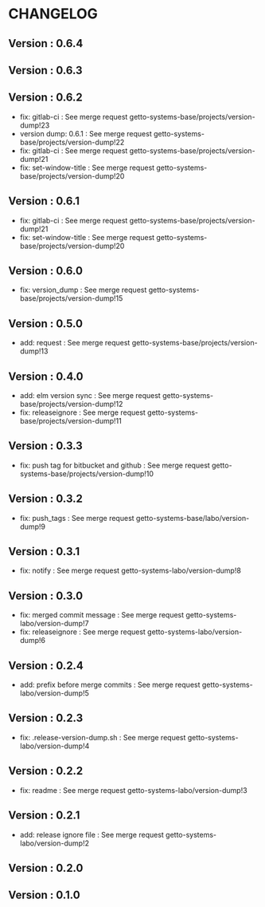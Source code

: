 # CHANGELOG

## Version : 0.6.4



## Version : 0.6.3



## Version : 0.6.2

- fix: gitlab-ci : See merge request getto-systems-base/projects/version-dump!23
- version dump: 0.6.1 : See merge request getto-systems-base/projects/version-dump!22
- fix: gitlab-ci : See merge request getto-systems-base/projects/version-dump!21
- fix: set-window-title : See merge request getto-systems-base/projects/version-dump!20


## Version : 0.6.1

- fix: gitlab-ci : See merge request getto-systems-base/projects/version-dump!21
- fix: set-window-title : See merge request getto-systems-base/projects/version-dump!20


## Version : 0.6.0

- fix: version_dump : See merge request getto-systems-base/projects/version-dump!15


## Version : 0.5.0

- add: request : See merge request getto-systems-base/projects/version-dump!13


## Version : 0.4.0

- add: elm version sync : See merge request getto-systems-base/projects/version-dump!12
- fix: releaseignore : See merge request getto-systems-base/projects/version-dump!11


## Version : 0.3.3

- fix: push tag for bitbucket and github : See merge request getto-systems-base/projects/version-dump!10


## Version : 0.3.2

- fix: push_tags : See merge request getto-systems-base/labo/version-dump!9


## Version : 0.3.1

- fix: notify : See merge request getto-systems-labo/version-dump!8


## Version : 0.3.0

- fix: merged commit message : See merge request getto-systems-labo/version-dump!7
- fix: releaseignore : See merge request getto-systems-labo/version-dump!6


## Version : 0.2.4

- add: prefix before merge commits : See merge request getto-systems-labo/version-dump!5

## Version : 0.2.3

- fix: .release-version-dump.sh : See merge request getto-systems-labo/version-dump!4


## Version : 0.2.2

- fix: readme : See merge request getto-systems-labo/version-dump!3


## Version : 0.2.1

- add: release ignore file : See merge request getto-systems-labo/version-dump!2


## Version : 0.2.0



## Version : 0.1.0


